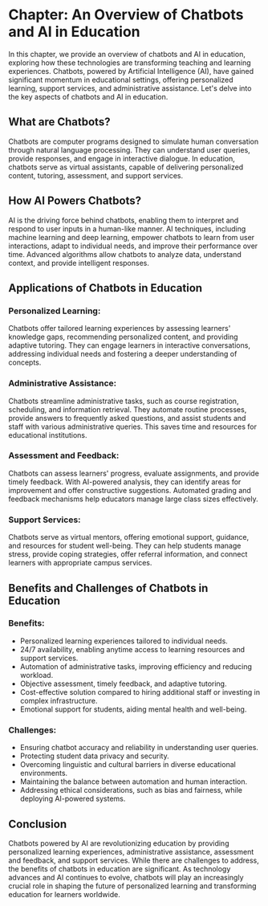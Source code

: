 Chapter: An Overview of Chatbots and AI in Education
====================================================

In this chapter, we provide an overview of chatbots and AI in education, exploring how these technologies are transforming teaching and learning experiences. Chatbots, powered by Artificial Intelligence (AI), have gained significant momentum in educational settings, offering personalized learning, support services, and administrative assistance. Let's delve into the key aspects of chatbots and AI in education.

**What are Chatbots?**
----------------------

Chatbots are computer programs designed to simulate human conversation through natural language processing. They can understand user queries, provide responses, and engage in interactive dialogue. In education, chatbots serve as virtual assistants, capable of delivering personalized content, tutoring, assessment, and support services.

**How AI Powers Chatbots?**
---------------------------

AI is the driving force behind chatbots, enabling them to interpret and respond to user inputs in a human-like manner. AI techniques, including machine learning and deep learning, empower chatbots to learn from user interactions, adapt to individual needs, and improve their performance over time. Advanced algorithms allow chatbots to analyze data, understand context, and provide intelligent responses.

**Applications of Chatbots in Education**
-----------------------------------------

### Personalized Learning:

Chatbots offer tailored learning experiences by assessing learners' knowledge gaps, recommending personalized content, and providing adaptive tutoring. They can engage learners in interactive conversations, addressing individual needs and fostering a deeper understanding of concepts.

### Administrative Assistance:

Chatbots streamline administrative tasks, such as course registration, scheduling, and information retrieval. They automate routine processes, provide answers to frequently asked questions, and assist students and staff with various administrative queries. This saves time and resources for educational institutions.

### Assessment and Feedback:

Chatbots can assess learners' progress, evaluate assignments, and provide timely feedback. With AI-powered analysis, they can identify areas for improvement and offer constructive suggestions. Automated grading and feedback mechanisms help educators manage large class sizes effectively.

### Support Services:

Chatbots serve as virtual mentors, offering emotional support, guidance, and resources for student well-being. They can help students manage stress, provide coping strategies, offer referral information, and connect learners with appropriate campus services.

**Benefits and Challenges of Chatbots in Education**
----------------------------------------------------

### Benefits:

* Personalized learning experiences tailored to individual needs.
* 24/7 availability, enabling anytime access to learning resources and support services.
* Automation of administrative tasks, improving efficiency and reducing workload.
* Objective assessment, timely feedback, and adaptive tutoring.
* Cost-effective solution compared to hiring additional staff or investing in complex infrastructure.
* Emotional support for students, aiding mental health and well-being.

### Challenges:

* Ensuring chatbot accuracy and reliability in understanding user queries.
* Protecting student data privacy and security.
* Overcoming linguistic and cultural barriers in diverse educational environments.
* Maintaining the balance between automation and human interaction.
* Addressing ethical considerations, such as bias and fairness, while deploying AI-powered systems.

**Conclusion**
--------------

Chatbots powered by AI are revolutionizing education by providing personalized learning experiences, administrative assistance, assessment and feedback, and support services. While there are challenges to address, the benefits of chatbots in education are significant. As technology advances and AI continues to evolve, chatbots will play an increasingly crucial role in shaping the future of personalized learning and transforming education for learners worldwide.
